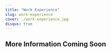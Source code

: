 ```yaml
---
title: "Work Experience"
slug: work-experience
cover: ./work-experience.jpg
disqus: true
---
```


## More Information Coming Soon
